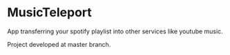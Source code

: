 # MusicTeleport
App transferring your spotify playlist into other services like youtube music.

Project developed at master branch.

